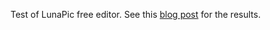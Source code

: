 Test of LunaPic free editor. See this [blog post](https://youcanai.blogspot.com/2023/05/LunaPic-free-ai-photo-editor.html) for the results.

